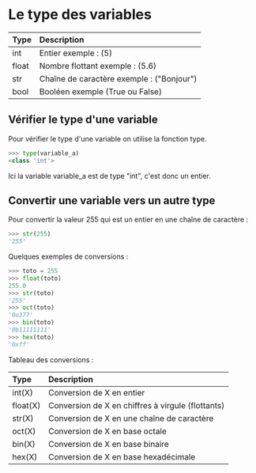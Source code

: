 # Le type des variables

| Type | Description |
|:--|:--|
| int | Entier exemple : (5) |
| float | Nombre flottant exemple : (5.6) |
| str | Chaîne de caractère exemple : ("Bonjour") |
| bool | Booléen exemple (True ou False) |

## Vérifier le type d'une variable

Pour vérifier le type d'une variable on utilise la fonction type.

```python
>>> type(variable_a)
<class 'int'>

```

Ici la variable variable_a est de type "int", c'est donc un entier.

## Convertir une variable vers un autre type

Pour convertir la valeur 255 qui est un entier en une chaîne de caractère :

```python
>>> str(255)
'255'

```

Quelques exemples de conversions :

```python
>>> toto = 255
>>> float(toto)
255.0
>>> str(toto)
'255'
>>> oct(toto)
'0o377'
>>> bin(toto)
'0b11111111'
>>> hex(toto)
'0xff'

```

Tableau des conversions :

| Type | Description |
|:--|:--|
| int(X) | Conversion de X en entier |
| float(X) | Conversion de X en chiffres à virgule (flottants) |
| str(X) | Conversion de X en une chaîne de caractère |
| oct(X) | Conversion de X en base octale |
| bin(X) | Conversion de X en base binaire |
| hex(X) | Conversion de X en base hexadécimale |

